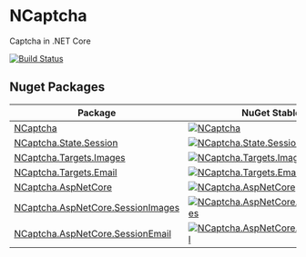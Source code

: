 # NCaptcha

Captcha in .NET Core

[![Build Status](https://dev.azure.com/elderjames/NCaptcha-Pipelines/_apis/build/status/ElderJames.NCaptcha?branchName=master)](https://dev.azure.com/elderjames/NCaptcha-Pipelines/_build/latest?definitionId=1&branchName=master)


## Nuget Packages

| Package | NuGet Stable |  Downloads |
| ------- | -------- | ------- |
| [NCaptcha](https://www.nuget.org/packages/NCaptcha/) | [![NCaptcha](https://img.shields.io/nuget/v/NCaptcha.svg)](https://www.nuget.org/packages/NCaptcha/)  | [![NCaptcha](https://img.shields.io/nuget/dt/NCaptcha.svg)](https://www.nuget.org/packages/NCaptcha/) |
| [NCaptcha.State.Session](https://www.nuget.org/packages/NCaptcha.State.Session/) | [![NCaptcha.State.Session](https://img.shields.io/nuget/v/NCaptcha.State.Session.svg)](https://www.nuget.org/packages/NCaptcha.State.Session/)  | [![NCaptcha.State.Session](https://img.shields.io/nuget/dt/NCaptcha.State.Session.svg)](https://www.nuget.org/packages/NCaptcha.State.Session/) |
| [NCaptcha.Targets.Images](https://www.nuget.org/packages/NCaptcha.Targets.Images/) | [![NCaptcha.Targets.Images](https://img.shields.io/nuget/v/NCaptcha.Targets.Images.svg)](https://www.nuget.org/packages/NCaptcha.Targets.Images/)  | [![NCaptcha.Targets.Images](https://img.shields.io/nuget/dt/NCaptcha.Targets.Images.svg)](https://www.nuget.org/packages/NCaptcha.Targets.Images/) |
| [NCaptcha.Targets.Email](https://www.nuget.org/packages/NCaptcha.Targets.Email/) | [![NCaptcha.Targets.Email](https://img.shields.io/nuget/v/NCaptcha.Targets.Email.svg)](https://www.nuget.org/packages/NCaptcha.Targets.Email/)  | [![NCaptcha.Targets.Email](https://img.shields.io/nuget/dt/NCaptcha.Targets.Email.svg)](https://www.nuget.org/packages/NCaptcha.Targets.Email/) |
| [NCaptcha.AspNetCore](https://www.nuget.org/packages/NCaptcha.AspNetCore/) | [![NCaptcha.AspNetCore](https://img.shields.io/nuget/v/NCaptcha.AspNetCore.svg)](https://www.nuget.org/packages/NCaptcha.AspNetCore/)  | [![NCaptcha.AspNetCore](https://img.shields.io/nuget/dt/NCaptcha.AspNetCore.svg)](https://www.nuget.org/packages/NCaptcha.AspNetCore/) |
| [NCaptcha.AspNetCore.SessionImages](https://www.nuget.org/packages/NCaptcha.AspNetCore.SessionImages/) | [![NCaptcha.AspNetCore.SessionImages](https://img.shields.io/nuget/v/NCaptcha.AspNetCore.SessionImages.svg)](https://www.nuget.org/packages/NCaptcha.AspNetCore.SessionImages/)  | [![NCaptcha.AspNetCore.SessionImages](https://img.shields.io/nuget/dt/NCaptcha.AspNetCore.SessionImages.svg)](https://www.nuget.org/packages/NCaptcha.AspNetCore.SessionImages/) |
| [NCaptcha.AspNetCore.SessionEmail](https://www.nuget.org/packages/NCaptcha.AspNetCore.SessionEmail/) | [![NCaptcha.AspNetCore.SessionEmail](https://img.shields.io/nuget/v/NCaptcha.AspNetCore.SessionEmail.svg)](https://www.nuget.org/packages/NCaptcha.AspNetCore.SessionEmail/)  | [![NCaptcha.AspNetCore.SessionEmail](https://img.shields.io/nuget/dt/NCaptcha.AspNetCore.SessionEmail.svg)](https://www.nuget.org/packages/NCaptcha.AspNetCore.SessionEmail/) |
